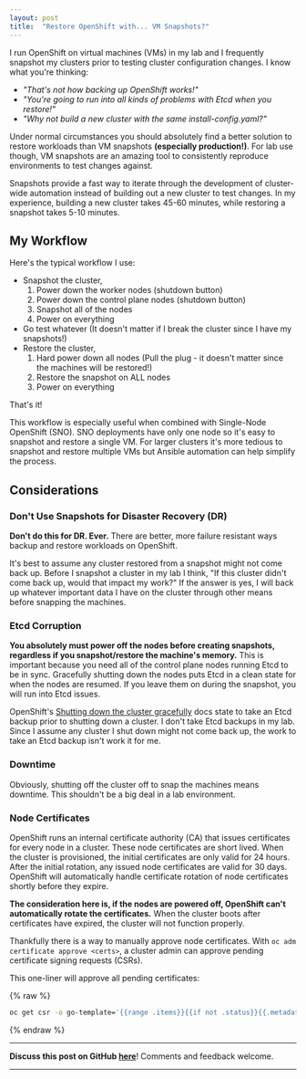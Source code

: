 ```yaml
---
layout: post
title:  "Restore OpenShift with... VM Snapshots?"
---
```


I run OpenShift on virtual machines (VMs) in my lab and I frequently snapshot my clusters prior to testing cluster configuration changes.
I know what you're thinking:

* *"That's not how backing up OpenShift works!"*
* *"You're going to run into all kinds of problems with Etcd when you restore!"*
* *"Why not build a new cluster with the same install-config.yaml?"*

Under normal circumstances you should absolutely find a better solution to restore workloads than VM snapshots **(especially production!)**.
For lab use though, VM snapshots are an amazing tool to consistently reproduce environments to test changes against.

Snapshots provide a fast way to iterate through the development of cluster-wide automation instead of building out a new cluster to test changes.
In my experience, building a new cluster takes 45-60 minutes, while restoring a snapshot takes 5-10 minutes.

## My Workflow

Here's the typical workflow I use:

* Snapshot the cluster,
    1. Power down the worker nodes (shutdown button)
    2. Power down the control plane nodes (shutdown button)
    3. Snapshot all of the nodes
    4. Power on everything
* Go test whatever (It doesn't matter if I break the cluster since I have my snapshots!)
* Restore the cluster,
    1. Hard power down all nodes (Pull the plug - it doesn't matter since the machines will be restored!)
    2. Restore the snapshot on ALL nodes
    3. Power on everything

That's it!

This workflow is especially useful when combined with Single-Node OpenShift (SNO).
SNO deployments have only one node so it's easy to snapshot and restore a single VM.
For larger clusters it's more tedious to snapshot and restore multiple VMs but Ansible automation can help simplify the process.

## Considerations

### Don't Use Snapshots for Disaster Recovery (DR)

**Don't do this for DR. Ever.**
There are better, more failure resistant ways backup and restore workloads on OpenShift.

It's best to assume any cluster restored from a snapshot might not come back up.
Before I snapshot a cluster in my lab I think, "If this cluster didn't come back up, would that impact my work?"
If the answer is yes, I will back up whatever important data I have on the cluster through other means before snapping the machines.

### Etcd Corruption

**You absolutely must power off the nodes before creating snapshots, regardless if you snapshot/restore the machine's memory.**
This is important because you need all of the control plane nodes running Etcd to be in sync.
Gracefully shutting down the nodes puts Etcd in a clean state for when the nodes are resumed.
If you leave them on during the snapshot, you will run into Etcd issues.

OpenShift's [Shutting down the cluster gracefully] docs state to take an Etcd backup prior to shutting down a cluster.
I don't take Etcd backups in my lab.
Since I assume any cluster I shut down might not come back up, the work to take an Etcd backup isn't work it for me.

### Downtime

Obviously, shutting off the cluster off to snap the machines means downtime.
This shouldn't be a big deal in a lab environment.

### Node Certificates

OpenShift runs an internal certificate authority (CA) that issues certificates for every node in a cluster.
These node certificates are short lived.
When the cluster is provisioned, the initial certificates are only valid for 24 hours.
After the initial rotation, any issued node certificates are valid for 30 days.
OpenShift will automatically handle certificate rotation of node certificates shortly before they expire.

**The consideration here is, if the nodes are powered off, OpenShift can't automatically rotate the certificates.**
When the cluster boots after certificates have expired, the cluster will not function properly.

Thankfully there is a way to manually approve node certificates.
With `oc adm certificate approve <certs>`, a cluster admin can approve pending certificate signing requests (CSRs).

This one-liner will approve all pending certificates:

{% raw %}

```bash
oc get csr -o go-template='{{range .items}}{{if not .status}}{{.metadata.name}}{{"\n"}}{{end}}{{end}}' | xargs oc adm certificate approve
```

{% endraw %}

---

**Discuss this post on GitHub
[here](https://github.com/RyanMillerC/taco.moe/discussions/10)**! Comments and
feedback welcome.

---

[Shutting down the cluster gracefully]: https://docs.openshift.com/container-platform/4.11/backup_and_restore/graceful-cluster-shutdown.html

